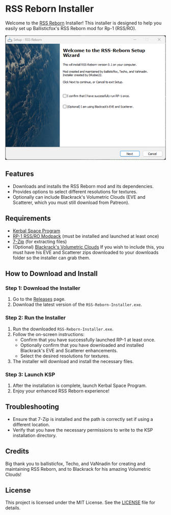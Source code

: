 # RSS Reborn Installer

Welcome to the [RSS Reborn](https://github.com/RSS-Reborn/RSS-Reborn) Installer! This installer is designed to help you easily set up Ballisticfox's RSS Reborn mod for Rp-1 (RSS/RO).

![RSS Reborn Installer](https://github.com/drobie22/RSS-Reborn-Installer/blob/main/Images/wizard.png?raw=true)

## Features

- Downloads and installs the RSS Reborn mod and its dependencies.
- Provides options to select different resolutions for textures.
- Optionally can include Blackrack's Volumetric Clouds (EVE and Scatterer, which you must still download from Patreon).

## Requirements

- [Kerbal Space Program](https://www.kerbalspaceprogram.com/)
- [RP-1 RSS/RO Modpack](https://github.com/KSP-RO/RP-0) (must be installed and launched at least once)
- [7-Zip](https://www.7-zip.org/download.html) (for extracting files)
- (Optional) [Blackrack's Volumetric Clouds](https://www.patreon.com/blackrack) If you wish to include this, you must have his EVE and Scatterer zips downloaded to your downloads folder so the installer can grab them. 

## How to Download and Install

### Step 1: Download the Installer

1. Go to the [Releases](https://github.com/drobie22/RSS-Reborn/releases) page.
2. Download the latest version of the `RSS-Reborn-Installer.exe`.

### Step 2: Run the Installer

1. Run the downloaded `RSS-Reborn-Installer.exe`.
2. Follow the on-screen instructions:
   - Confirm that you have successfully launched RP-1 at least once.
   - Optionally confirm that you have downloaded and installed Blackrack's EVE and Scatterer enhancements.
   - Select the desired resolutions for textures.
3. The installer will download and install the necessary files.

### Step 3: Launch KSP

1. After the installation is complete, launch Kerbal Space Program.
2. Enjoy your enhanced RSS Reborn experience!

## Troubleshooting

- Ensure that 7-Zip is installed and the path is correctly set if using a different location.
- Verify that you have the necessary permissions to write to the KSP installation directory.

## Credits

Big thank you to ballisticfox, Techo, and VaNnadin for creating and maintaining RSS Reborn, and to Blackrack for his amazing Volumetric Clouds!

## License

This project is licensed under the MIT License. See the [LICENSE](LICENSE) file for details.
